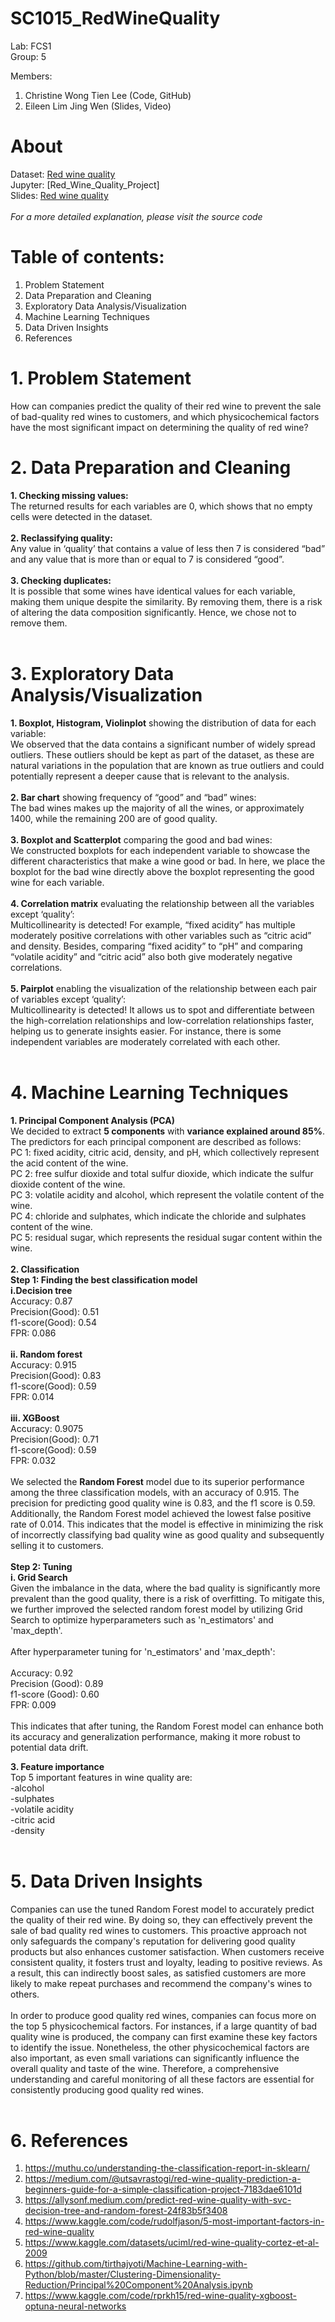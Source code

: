 # SC1015_RedWineQuality
Lab: FCS1<br>
Group: 5<br>

Members:
1. Christine Wong Tien Lee (Code, GitHub)
2. Eileen Lim Jing Wen (Slides, Video)


# About
Dataset: [Red wine quality](winequality-red.csv)<br>
Jupyter: [Red_Wine_Quality_Project]<br>
Slides: [Red wine quality](FCS1_Team5.pdf)<br>
<br>
*For a  more detailed explanation, please visit the source code*
<br>
# Table of contents:
1. Problem Statement
2. Data Preparation and Cleaning
3. Exploratory Data Analysis/Visualization
4. Machine Learning Techniques
5. Data Driven Insights
6. References

# 1. Problem Statement
How can companies predict the quality of their red wine to prevent the sale of bad-quality red wines to customers, and which physicochemical factors have the most significant impact on determining the quality of red wine?

# 2. Data Preparation and Cleaning
**1. Checking missing values:** <br>
The returned results for each variables are 0, which shows that no empty cells were detected in the dataset. <br>
<br>
**2. Reclassifying quality:**<br>
Any value in ‘quality’ that contains a value of less then 7 is considered “bad” and any value that is more than or equal to 7 is considered “good”.<br>
<br>
**3. Checking duplicates:**<br>
It is possible that some wines have identical values for each variable, making them unique despite the similarity. By removing them, there is a risk of altering the data composition significantly. Hence, we chose not to remove them. <br>
<br>
# 3. Exploratory Data Analysis/Visualization
**1. Boxplot, Histogram, Violinplot** showing the distribution of data for each variable:<br>
We observed that the data contains a significant number of widely spread outliers. These outliers should be kept as part of the dataset, as these are natural variations in the population that are known as true outliers and could potentially represent a deeper cause that is relevant to the analysis. <br>
<br>
**2. Bar chart** showing frequency of “good” and “bad” wines: <br>
The bad wines makes up the majority of all the wines, or approximately 1400, while the remaining 200 are of good quality.<br>
<br>
**3. Boxplot and Scatterplot** comparing the good and bad wines:<br>
We constructed boxplots for each independent variable to showcase the different characteristics that make a wine good or bad. In here, we place the boxplot for the bad wine directly above the boxplot representing the good wine for each variable.<br>
<br>
**4. Correlation matrix** evaluating the relationship between all the variables except ‘quality’: <br>
Multicollinearity is detected! For example, “fixed acidity” has multiple moderately positive correlations with other variables such as “citric acid” and density. Besides, comparing “fixed acidity” to “pH” and comparing “volatile acidity” and “citric acid” also both give moderately negative correlations.<br>
<br>
**5. Pairplot** enabling the visualization of the relationship between each pair of variables except ‘quality’:<br>
Multicollinearity is detected! It allows us to spot and differentiate between the high-correlation relationships and low-correlation relationships faster, helping us to generate insights easier. For instance, there is some independent variables are moderately correlated with each other.<br>
<br>
# 4. Machine Learning Techniques
**1. Principal Component Analysis (PCA)**<br>
We decided to extract **5 components** with **variance explained around 85%**. The predictors for each principal component are described as follows:<br>
PC 1: fixed acidity, citric acid, density, and pH, which collectively represent the acid content of the wine.<br>
PC 2: free sulfur dioxide and total sulfur dioxide, which indicate the sulfur dioxide content of the wine.<br>
PC 3: volatile acidity and alcohol, which represent the volatile content of the wine.<br>
PC 4: chloride and sulphates, which indicate the chloride and sulphates content of the wine.<br>
PC 5: residual sugar, which represents the residual sugar content within the wine.<br>
<br>
**2. Classification** <br>
**Step 1: Finding the best classification model**<br>
**i.Decision tree**<br>
Accuracy: 0.87<br>
Precision(Good): 0.51<br>
f1-score(Good): 0.54<br>
FPR: 0.086<br>
<br>
**ii. Random forest**<br>
Accuracy: 0.915<br>
Precision(Good): 0.83<br>
f1-score(Good): 0.59<br>
FPR: 0.014<br>
<br>
**iii. XGBoost**<br>
Accuracy: 0.9075<br>
Precision(Good): 0.71<br>
f1-score(Good): 0.59<br>
FPR: 0.032<br>
<br>
We selected the **Random Forest** model due to its superior performance among the three classification models, with an accuracy of 0.915. 
The precision for predicting good quality wine is 0.83, and the f1 score is 0.59. Additionally, the Random Forest model achieved the lowest 
false positive rate of 0.014. This indicates that the model is effective in minimizing the risk of incorrectly classifying bad quality wine as
good quality and subsequently selling it to customers.<br>
<br>
**Step 2: Tuning**<br>
**i. Grid Search**<br>
Given the imbalance in the data, where the bad quality is significantly more prevalent than the good quality, there is a risk of overfitting. To
mitigate this, we further improved the selected random forest model by utilizing Grid Search to optimize hyperparameters such as 
'n_estimators' and 'max_depth'.<br>
<br>
After hyperparameter tuning for 'n_estimators' and 'max_depth':<br>
<br>
Accuracy: 0.92<br>
Precision (Good): 0.89<br>
f1-score (Good): 0.60<br>
FPR: 0.009<br>
<br>
This indicates that after tuning, the Random Forest model can enhance both its accuracy and generalization performance, making it more 
robust to potential data drift.<br>


**3. Feature importance**<br>
Top 5 important features in wine quality are:<br>
-alcohol <br>
-sulphates<br>
-volatile acidity<br>
-citric acid<br>
-density<br>
<br>

# 5. Data Driven Insights<br>
Companies can use the tuned Random Forest model to accurately predict the quality of their red wine. By doing so, they can effectively prevent the sale of bad quality red wines to customers. This proactive approach not only safeguards the company's reputation for delivering good quality products but also enhances customer satisfaction. When customers receive consistent quality, it fosters trust and loyalty, leading to positive reviews. As a result, this can indirectly boost sales, as satisfied customers are more likely to make repeat purchases and recommend the company's wines to others.<br>
<br>
In order to produce good quality red wines, companies can focus more on the top 5 physicochemical factors. For instances, if a large quantity of bad quality wine is produced, the company can first examine these key factors to identify the issue. Nonetheless, the other physicochemical factors are also important, as even small variations can significantly influence the overall quality and taste of the wine. Therefore, a comprehensive understanding and careful monitoring of all these factors are essential for consistently producing good quality red wines.<br>
<br>

# 6. References
1. https://muthu.co/understanding-the-classification-report-in-sklearn/
2. https://medium.com/@utsavrastogi/red-wine-quality-prediction-a-beginners-guide-for-a-simple-classification-project-7183dae6101d
3. https://allysonf.medium.com/predict-red-wine-quality-with-svc-decision-tree-and-random-forest-24f83b5f3408
4. https://www.kaggle.com/code/rudolfjason/5-most-important-factors-in-red-wine-quality
5. https://www.kaggle.com/datasets/uciml/red-wine-quality-cortez-et-al-2009
6. https://github.com/tirthajyoti/Machine-Learning-with-Python/blob/master/Clustering-Dimensionality-Reduction/Principal%20Component%20Analysis.ipynb
7. https://www.kaggle.com/code/rprkh15/red-wine-quality-xgboost-optuna-neural-networks


